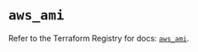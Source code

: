 # `aws_ami`

Refer to the Terraform Registry for docs: [`aws_ami`](https://registry.terraform.io/providers/hashicorp/aws/5.79.0/docs/resources/ami).
